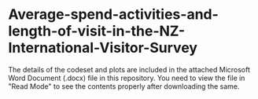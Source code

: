 # Average-spend-activities-and-length-of-visit-in-the-NZ-International-Visitor-Survey

The details of the codeset and plots are included in the attached Microsoft Word Document (.docx) file in this repository. 
You need to view the file in "Read Mode" to see the contents properly after downloading the same.
